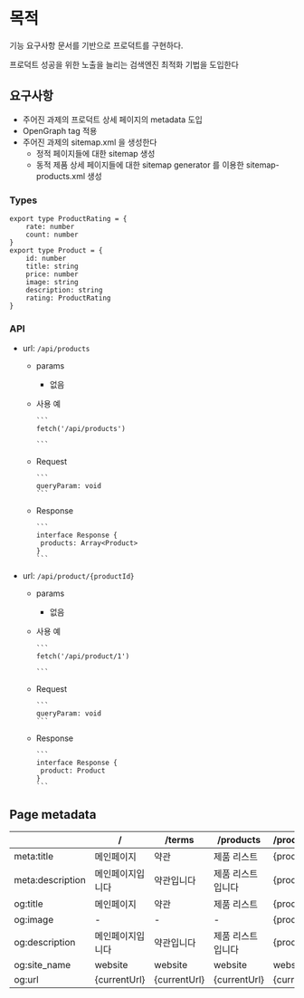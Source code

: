 # 목적

기능 요구사항 문서를 기반으로 프로덕트를 구현하다.

프로덕트 성공을 위한 노출을 늘리는 검색엔진 최적화 기법을 도입한다

## 요구사항

- 주어진 과제의 프로덕트 상세 페이지의 metadata 도입
- OpenGraph tag 적용
- 주어진 과제의 sitemap.xml 을 생성한다
  - 정적 페이지들에 대한 sitemap 생성
  - 동적 제품 상세 페이지들에 대한 sitemap generator 를 이용한 sitemap-products.xml 생성

### Types

```
export type ProductRating = {
    rate: number
    count: number
}
export type Product = {
    id: number
    title: string
    price: number
    image: string
    description: string
    rating: ProductRating
}
```

### API

- url: `/api/products`
  - params
    - 없음
  - 사용 예

        ```
        fetch('/api/products') 
        
        ```

  - Request

        ```
        queryParam: void
        ```

  - Response

        ```
        interface Response {
         products: Array<Product>
        }
        ```

- url: `/api/product/{productId}`
  - params
    - 없음
  - 사용 예

        ```
        fetch('/api/product/1') 
        
        ```

  - Request

        ```
        queryParam: void
        ```

  - Response

        ```
        interface Response {
         product: Product
        }
        ```

## Page metadata

|  | / | /terms | /products | /product/{productId} | /cart |
| --- | --- | --- | --- | --- | --- |
| meta:title | 메인페이지 | 약관 | 제품 리스트 | {product.title} | 장바구니 |
| meta:description | 메인페이지입니다  | 약관입니다 | 제품 리스트 입니다 | {product.description} | {product.price} | 장바구니입니다 |
| og:title | 메인페이지 | 약관 | 제품 리스트 | {product.title} | 장바구니 |
| og:image | - | - | - | {product.image} | - |
| og:description | 메인페이지입니다  | 약관입니다 | 제품 리스트 입니다 | {product.description} | {product.price} | 장바구니입니다 |
| og:site_name | website | website | website | website | website |
| og:url | {currentUrl} | {currentUrl} | {currentUrl} | {currentUrl} | {currentUrl} |

